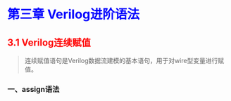 # <font color = blue>第三章 Verilog进阶语法</font>

## <font color = red>3.1 Verilog连续赋值</font>

> 连续赋值语句是Verilog数据流建模的基本语句，用于对wire型变量进行赋值。

### 一、assign语法

